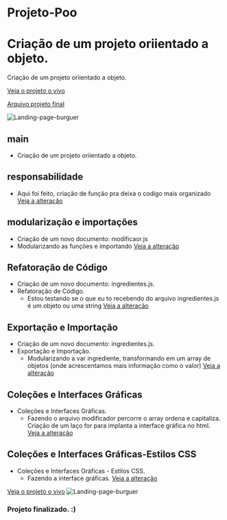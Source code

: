 # Projeto-Poo
 Criação de um projeto oriientado a objeto.
=======
Criação de um projeto oriientado a objeto.

[Veja o projeto o vivo](https://projeto-poo.netlify.app/)

[Arquivo projeto final](https://github.com/LucianoSabino/Projeto-Poo/tree/Cole%C3%A7%C3%B5es-e-Interfaces-Gr%C3%A1ficas-Estilos-CSS)

![Landing-page-burguer](https://github.com/LucianoSabino/Projeto-Poo/blob/Cole%C3%A7%C3%B5es-e-Interfaces-Gr%C3%A1ficas-Estilos-CSS/img/projeto-poo.gif?raw=true)

## main
- Criação de um projeto oriientado a objeto.

## responsabilidade 
- Aqui foi feito, criação de função pra deixa o codigo mais organizado
[Veja a alteração](https://github.com/LucianoSabino/Projeto-Poo/tree/responsabilidade)

## modularização e importações 
- Criação de um novo documento: modificaor.js
- Modularizando as funções e importando
[Veja a alteração](https://github.com/LucianoSabino/Projeto-Poo/tree/modulariza%C3%A7%C3%A3o-e-importa%C3%A7%C3%B5es)

## Refatoração de Código 
- Criação de um novo documento: ingredientes.js.
- Refatoração de Código.
  - Estou testando se o que eu to recebendo do arquivo ingredientes.js é um objeto ou uma string
[Veja a alteração](https://github.com/LucianoSabino/Projeto-Poo/tree/Refatora%C3%A7%C3%A3o-de-C%C3%B3digo)

## Exportação e Importação
- Criação de um novo documento: ingredientes.js.
- Exportação e Importação.
  - Modularizando a var ingrediente, transformando em um array de objetos (onde acrescentamos mais informação como o valor)
[Veja a alteração](https://github.com/LucianoSabino/Projeto-Poo/tree/Exporta%C3%A7%C3%A3o-e-Importa%C3%A7%C3%A3o)

## Coleções e Interfaces Gráficas
- Coleções e Interfaces Gráficas.
    - Fazendo o arquivo modificador percorre o array ordena e capitaliza. Criação de um laço for para implanta a interface gráfica no html.
[Veja a alteração](https://github.com/LucianoSabino/Projeto-Poo/tree/Cole%C3%A7%C3%B5es-e-Interfaces-Gr%C3%A1ficas)

## Coleções e Interfaces Gráficas-Estilos CSS
- Coleções e Interfaces Gráficas - Estilos CSS.
    - Fazendo a interface gráficas.
[Veja a alteração](https://github.com/LucianoSabino/Projeto-Poo/tree/Cole%C3%A7%C3%B5es-e-Interfaces-Gr%C3%A1ficas-Estilos-CSS)

[Veja o projeto o vivo](https://projeto-poo.netlify.app/)
![Landing-page-burguer](https://github.com/LucianoSabino/Projeto-Poo/blob/Cole%C3%A7%C3%B5es-e-Interfaces-Gr%C3%A1ficas-Estilos-CSS/img/projeto-poo.gif?raw=true)  
### Projeto finalizado. :)

